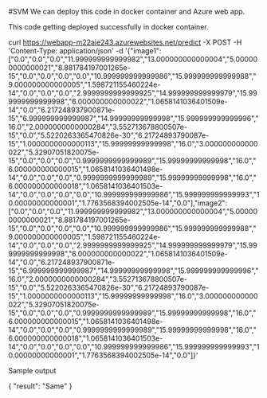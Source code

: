 #SVM We can deploy this code in docker container and Azure web app.

This code getting deployed successfully  in docker container.

curl https://webapp-m22aie243.azurewebsites.net/predict -X POST -H 'Content-Type: application/json' -d '{"image1": ["0.0","0.0","0.0","11.999999999999982","13.000000000000004","5.000000000000021","8.881784197001265e-15","0.0","0.0","0.0","0.0","10.999999999999986","15.999999999999988","9.000000000000005","1.598721155460224e-14","0.0","0.0","0.0","2.9999999999999925","14.999999999999979","15.999999999999998","6.000000000000022","1.0658141036401509e-14","0.0","6.217248937900871e-15","6.999999999999987","14.99999999999998","15.999999999999996","16.0","2.0000000000000284","3.552713678800507e-15","0.0","5.5220263365470826e-30","6.21724893790087e-15","1.0000000000000113","15.99999999999998","16.0","3.000000000000022","5.32907051820075e-15","0.0","0.0","0.0","0.9999999999999989","15.99999999999998","16.0","6.000000000000015","1.0658141036401498e-14","0.0","0.0","0.0","0.9999999999999989","15.99999999999998","16.0","6.000000000000018","1.0658141036401503e-14","0.0","0.0","0.0","0.0","10.999999999999986","15.999999999999993","10.00000000000001","1.7763568394002505e-14","0.0"],"image2": ["0.0","0.0","0.0","11.999999999999982","13.000000000000004","5.000000000000021","8.881784197001265e-15","0.0","0.0","0.0","0.0","10.999999999999986","15.999999999999988","9.000000000000005","1.598721155460224e-14","0.0","0.0","0.0","2.9999999999999925","14.999999999999979","15.999999999999998","6.000000000000022","1.0658141036401509e-14","0.0","6.217248937900871e-15","6.999999999999987","14.99999999999998","15.999999999999996","16.0","2.0000000000000284","3.552713678800507e-15","0.0","5.5220263365470826e-30","6.21724893790087e-15","1.0000000000000113","15.99999999999998","16.0","3.000000000000022","5.32907051820075e-15","0.0","0.0","0.0","0.9999999999999989","15.99999999999998","16.0","6.000000000000015","1.0658141036401498e-14","0.0","0.0","0.0","0.9999999999999989","15.99999999999998","16.0","6.000000000000018","1.0658141036401503e-14","0.0","0.0","0.0","0.0","10.999999999999986","15.999999999999993","10.00000000000001","1.7763568394002505e-14","0.0"]}'

Sample output 

{
  "result": "Same"
}